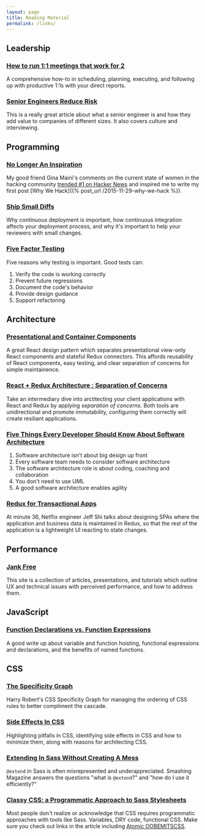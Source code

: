```yaml
---
layout: page
title: Reading Material
permalink: /links/
---
```


## Leadership

### [How to run 1:1 meetings that work for 2](https://blog.intercom.com/high-impact-one-to-one-meetings/)
A comprehensive how-to in scheduling, planning, executing, and following up with productive 1:1s with your direct reports.

### [Senior Engineers Reduce Risk](https://hackernoon.com/senior-engineers-reduce-risk-5ab2adc13c97#.8qzvmcn25)
This is a really great article about what a senior engineer is and how they add value to companies of different sizes. It also covers culture and interviewing.

## Programming

### [No Longer An Inspiration](http://www.gina.codes/2015/04/13/no-longer-an-inspiration)
My good friend Gina Maini's comments on the current state of women in the hacking community [trended \#1 on Hacker News](https://news.ycombinator.com/item?id=9381524) and inspired me to write my first post [Why We Hack]({% post_url /2015-11-29-why-we-hack %}).

### [Ship Small Diffs](https://blog.skyliner.io/ship-small-diffs-741308bec0d1#.1mrqc28up)
Why continuous deployment is important, how continuous integration affects your deployment process, and why it's important to help your reviewers with small changes.

### [Five Factor Testing](https://www.devmynd.com/blog/five-factor-testing/)
Five reasons why testing is important. Good tests can:
1. Verify the code is working correctly
2. Prevent future regressions
3. Document the code's behavior
4. Provide design guidance
5. Support refactoring

## Architecture

### [Presentational and Container Components](https://medium.com/@dan_abramov/smart-and-dumb-components-7ca2f9a7c7d0)
A great React design pattern which separates presentational view-only React components and stateful Redux connectors. This affords reusability of React components, easy testing, and clear separation of concerns for simple maintainence.

### [React + Redux Architecture : Separation of Concerns](https://medium.com/prod-io/react-redux-architecture-part-1-separation-of-concerns-812da3b08b46)
Take an intermediary dive into arctitecting your client applications with React and Redux by applying _separation of concerns_. Both tools are unidirectional and promote immutability, configuring them correctly will create resiliant applications.

### [Five Things Every Developer Should Know About Software Architecture](https://www.infoq.com/articles/architecture-five-things)
1. Software architecture isn't about big design up front
2. Every software team needs to consider software architecture
3. The software architecture role is about coding, coaching and collaboration
4. You don't need to use UML
5. A good software architecture enables agility

### [Redux for Transactional Apps](https://youtu.be/V8oTJ8OZ5S0?t=18m54s)
At minute 36, Netflix engineer Jeff Shi talks about designing SPAs where the application and business data is maintained in Redux, so that the rest of the application is a lightweight UI reacting to state changes.

## Performance

### [Jank Free](http://jankfree.org/)
This site is a collection of articles, presentations, and tutorials which outline UX and technical issues with perceived performance, and how to address them.

## JavaScript

### [Function Declarations vs. Function Expressions](https://javascriptweblog.wordpress.com/2010/07/06/function-declarations-vs-function-expressions/)
A good write up about variable and function hoisting, functional expressions and declarations, and the benefits of named functions.

## CSS

### [The Specificity Graph](http://csswizardry.com/2014/10/the-specificity-graph/)
Harry Robert's CSS Specificity Graph for managing the ordering of CSS rules to better compliment the cascade.

### [Side Effects In CSS](http://philipwalton.com/articles/side-effects-in-css/)
Highlighting pitfalls in CSS, identifying side effects in CSS and how to minimize them, along with reasons for architecting CSS.

### [Extending In Sass Without Creating A Mess](http://www.smashingmagazine.com/2015/05/extending-in-sass-without-mess/)
`@extend` in Sass is often misrepresented and underappreciated. Smashing Magazine answers the questions "what is `@extend`?" and "how do I use it efficiently?"

### [Classy CSS: a Programmatic Approach to Sass Stylesheets](http://una.im/classy-css)
Most people don't realize or acknowledge that CSS requires programmatic approaches with tools like Sass. Variables, DRY code, functional CSS. Make sure you check out links in the article including [Atomic OOBEMITSCSS](http://www.sitepoint.com/atomic-oobemitscss/).
